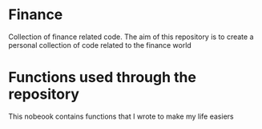 # Finance
Collection of finance related code.
The aim of this repository is to create a personal collection of code related to the finance world

Functions used through the repository
========================
This nobeook contains functions that I wrote to make my life easiers
